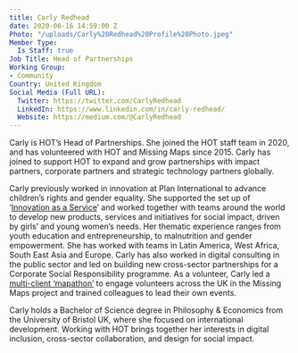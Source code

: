 ```yaml
---
title: Carly Redhead
date: 2020-06-16 14:59:00 Z
Photo: "/uploads/Carly%20Redhead%20Profile%20Photo.jpeg"
Member Type:
  Is Staff: true
Job Title: Head of Partnerships
Working Group:
- Community
Country: United Kingdom
Social Media (Full URL):
  Twitter: https://twitter.com/CarlyRedhead
  LinkedIn: https://www.linkedin.com/in/carly-redhead/
  Website: https://medium.com/@CarlyRedhead
---
```


Carly is HOT’s Head of Partnerships. She joined the HOT staff team in 2020, and has volunteered with HOT and Missing Maps since 2015. Carly has joined to support HOT to expand and grow partnerships with impact partners, corporate partners and strategic technology partners globally. 

Carly previously worked in innovation at Plan International to advance children’s rights and gender equality. She supported the set up of ‘[Innovation as a Service](https://medium.com/innovationhub-planinternational/setting-up-innovation-as-a-service-within-a-large-international-ngo-153637b0d7c9)’ and worked together with teams around the world to develop new products, services and initiatives for social impact, driven by girls’ and young women’s needs. Her thematic experience ranges from youth education and entrepreneurship, to malnutrition and gender empowerment. She has worked with teams in Latin America, West Africa, South East Asia and Europe. Carly has also worked in digital consulting in the public sector and led on building new cross-sector partnerships for a Corporate Social Responsibility programme. As a volunteer, Carly led a [multi-client ‘mapathon’](https://www.linkedin.com/pulse/using-digital-put-over-48000-people-map-just-4-days-carly-redhead/) to engage volunteers across the UK in the Missing Maps project and trained colleagues to lead their own events.

Carly holds a Bachelor of Science degree in Philosophy & Economics from the University of Bristol UK, where she focused on international development. Working with HOT brings together her interests in digital inclusion, cross-sector collaboration, and design for social impact. 